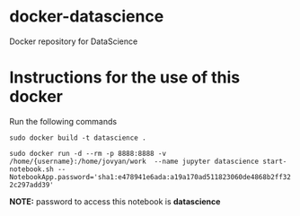 # docker-datascience
Docker repository for DataScience

# Instructions for the use of this docker
Run the following commands 

`sudo docker build -t datascience .`

`sudo docker run -d --rm -p 8888:8888 -v /home/{username}:/home/jovyan/work  --name jupyter datascience start-notebook.sh --NotebookApp.password='sha1:e478941e6ada:a19a170ad511823060de4868b2ff322c297add39'`

**NOTE:** password to access this notebook is **datascience**
